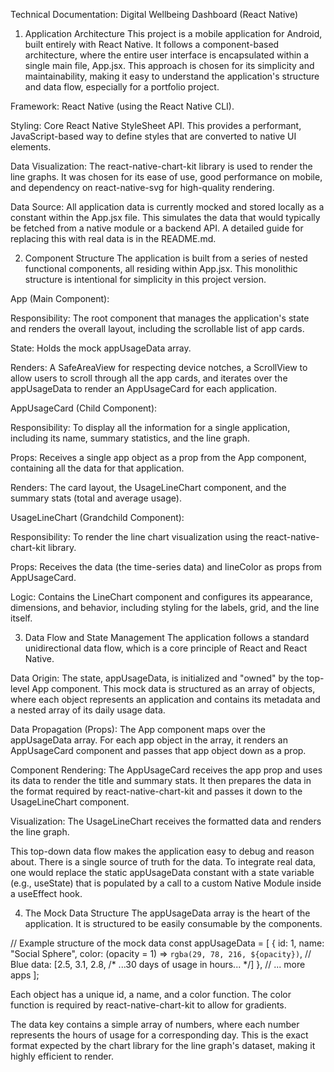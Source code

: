 Technical Documentation: Digital Wellbeing Dashboard (React Native)
1. Application Architecture
This project is a mobile application for Android, built entirely with React Native. It follows a component-based architecture, where the entire user interface is encapsulated within a single main file, App.jsx. This approach is chosen for its simplicity and maintainability, making it easy to understand the application's structure and data flow, especially for a portfolio project.

Framework: React Native (using the React Native CLI).

Styling: Core React Native StyleSheet API. This provides a performant, JavaScript-based way to define styles that are converted to native UI elements.

Data Visualization: The react-native-chart-kit library is used to render the line graphs. It was chosen for its ease of use, good performance on mobile, and dependency on react-native-svg for high-quality rendering.

Data Source: All application data is currently mocked and stored locally as a constant within the App.jsx file. This simulates the data that would typically be fetched from a native module or a backend API. A detailed guide for replacing this with real data is in the README.md.

2. Component Structure
The application is built from a series of nested functional components, all residing within App.jsx. This monolithic structure is intentional for simplicity in this project version.

App (Main Component):

Responsibility: The root component that manages the application's state and renders the overall layout, including the scrollable list of app cards.

State: Holds the mock appUsageData array.

Renders: A SafeAreaView for respecting device notches, a ScrollView to allow users to scroll through all the app cards, and iterates over the appUsageData to render an AppUsageCard for each application.

AppUsageCard (Child Component):

Responsibility: To display all the information for a single application, including its name, summary statistics, and the line graph.

Props: Receives a single app object as a prop from the App component, containing all the data for that application.

Renders: The card layout, the UsageLineChart component, and the summary stats (total and average usage).

UsageLineChart (Grandchild Component):

Responsibility: To render the line chart visualization using the react-native-chart-kit library.

Props: Receives the data (the time-series data) and lineColor as props from AppUsageCard.

Logic: Contains the LineChart component and configures its appearance, dimensions, and behavior, including styling for the labels, grid, and the line itself.

3. Data Flow and State Management
The application follows a standard unidirectional data flow, which is a core principle of React and React Native.

Data Origin: The state, appUsageData, is initialized and "owned" by the top-level App component. This mock data is structured as an array of objects, where each object represents an application and contains its metadata and a nested array of its daily usage data.

Data Propagation (Props): The App component maps over the appUsageData array. For each app object in the array, it renders an AppUsageCard component and passes that app object down as a prop.

Component Rendering: The AppUsageCard receives the app prop and uses its data to render the title and summary stats. It then prepares the data in the format required by react-native-chart-kit and passes it down to the UsageLineChart component.

Visualization: The UsageLineChart receives the formatted data and renders the line graph.

This top-down data flow makes the application easy to debug and reason about. There is a single source of truth for the data. To integrate real data, one would replace the static appUsageData constant with a state variable (e.g., useState) that is populated by a call to a custom Native Module inside a useEffect hook.

4. The Mock Data Structure
The appUsageData array is the heart of the application. It is structured to be easily consumable by the components.

// Example structure of the mock data
const appUsageData = [
  {
    id: 1,
    name: "Social Sphere",
    color: (opacity = 1) => `rgba(29, 78, 216, ${opacity})`, // Blue
    data: [2.5, 3.1, 2.8, /* ...30 days of usage in hours... */]
  },
  // ... more apps
];

Each object has a unique id, a name, and a color function. The color function is required by react-native-chart-kit to allow for gradients.

The data key contains a simple array of numbers, where each number represents the hours of usage for a corresponding day. This is the exact format expected by the chart library for the line graph's dataset, making it highly efficient to render.
